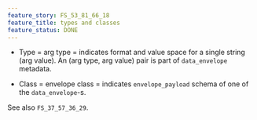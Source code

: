```yaml
---
feature_story: FS_53_81_66_18
feature_title: types and classes
feature_status: DONE
---
```


*   Type = arg type = indicates format and value space for a single string (arg value).
    An (arg type, arg value) pair is part of `data_envelope` metadata.

*   Class = envelope class = indicates `envelope_payload` schema of one of the `data_envelope`-s.

See also `FS_37_57_36_29`.
